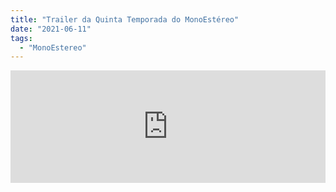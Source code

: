 ```yaml
---
title: "Trailer da Quinta Temporada do MonoEstéreo"
date: "2021-06-11"
tags: 
  - "MonoEstereo"
---
```


<iframe src="https://anchor.fm/monoestereo/embed/episodes/Trailer-da-Quinta-Temporada-do-MonoEstreo-e12kdpk" height="180px" width="100%" frameborder="0" scrolling="no" style="width:100%;height:180px"></iframe>
